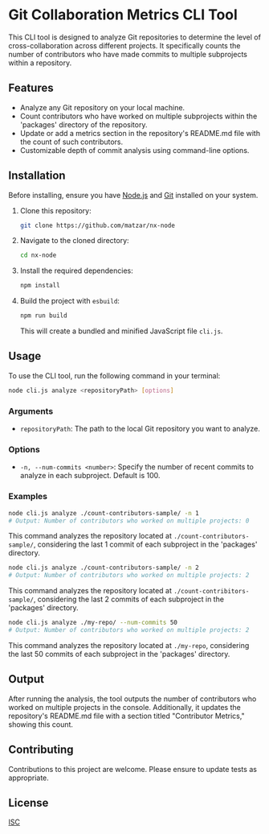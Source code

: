 # Git Collaboration Metrics CLI Tool

This CLI tool is designed to analyze Git repositories to determine the level of cross-collaboration across different projects. It specifically counts the number of contributors who have made commits to multiple subprojects within a repository.

## Features

- Analyze any Git repository on your local machine.
- Count contributors who have worked on multiple subprojects within the 'packages' directory of the repository.
- Update or add a metrics section in the repository's README.md file with the count of such contributors.
- Customizable depth of commit analysis using command-line options.

## Installation

Before installing, ensure you have [Node.js](https://nodejs.org/) and [Git](https://git-scm.com/) installed on your system.

1. Clone this repository:

   ```bash
   git clone https://github.com/matzar/nx-node
   ```

2. Navigate to the cloned directory:

   ```bash
   cd nx-node
   ```

3. Install the required dependencies:

   ```bash
   npm install
   ```

4. Build the project with `esbuild`:

   ```bash
   npm run build
   ```

   This will create a bundled and minified JavaScript file `cli.js`.

## Usage

To use the CLI tool, run the following command in your terminal:

```bash
node cli.js analyze <repositoryPath> [options]
```

### Arguments

- `repositoryPath`: The path to the local Git repository you want to analyze.

### Options

- `-n, --num-commits <number>`: Specify the number of recent commits to analyze in each subproject. Default is 100.

### Examples

```bash
node cli.js analyze ./count-contributors-sample/ -n 1
# Output: Number of contributors who worked on multiple projects: 0
```

This command analyzes the repository located at `./count-contributors-sample/`, considering the last 1 commit of each subproject in the 'packages' directory.

```bash
node cli.js analyze ./count-contributors-sample/ -n 2
# Output: Number of contributors who worked on multiple projects: 2
```

This command analyzes the repository located at `./count-contribitors-sample/`, considering the last 2 commits of each subproject in the 'packages' directory.

```bash
node cli.js analyze ./my-repo/ --num-commits 50
# Output: Number of contributors who worked on multiple projects: 2
```

This command analyzes the repository located at `./my-repo`, considering the last 50 commits of each subproject in the 'packages' directory.

## Output

After running the analysis, the tool outputs the number of contributors who worked on multiple projects in the console. Additionally, it updates the repository's README.md file with a section titled "Contributor Metrics," showing this count.

## Contributing

Contributions to this project are welcome. Please ensure to update tests as appropriate.

## License

[ISC](https://opensource.org/licenses/ISC)
